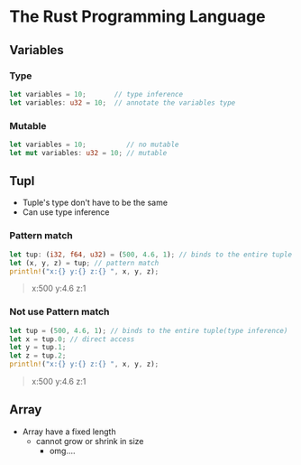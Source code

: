 # The Rust Programming Language

## Variables

### Type

```rust
let variables = 10;       // type inference
let variables: u32 = 10;  // annotate the variables type

```

### Mutable

```rust
let variables = 10;          // no mutable
let mut variables: u32 = 10; // mutable
```

## Tupl

* Tuple's type don't have to be the same
* Can use type inference

### Pattern match

```rust
let tup: (i32, f64, u32) = (500, 4.6, 1); // binds to the entire tuple
let (x, y, z) = tup; // pattern match
println!("x:{} y:{} z:{} ", x, y, z);
```

> x:500 y:4.6 z:1

### Not use Pattern match

```rust
let tup = (500, 4.6, 1); // binds to the entire tuple(type inference)
let x = tup.0; // direct access
let y = tup.1;
let z = tup.2;
println!("x:{} y:{} z:{} ", x, y, z);
```

> x:500 y:4.6 z:1

## Array

* Array have a fixed length
  * cannot grow or shrink in size
    * omg....